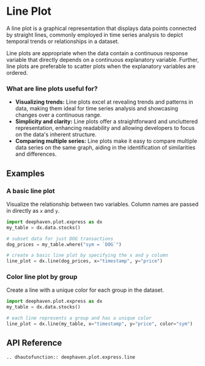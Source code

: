 # Line Plot

A line plot is a graphical representation that displays data points connected by straight lines, commonly employed in time series analysis to depict temporal trends or relationships in a dataset.

Line plots are appropriate when the data contain a continuous response variable that directly depends on a continuous explanatory variable. Further, line plots are preferable to scatter plots when the explanatory variables are ordered.

### What are line plots useful for?

- **Visualizing trends:** Line plots excel at revealing trends and patterns in data, making them ideal for time series analysis and showcasing changes over a continuous range.
- **Simplicity and clarity:** Line plots offer a straightforward and uncluttered representation, enhancing readability and allowing developers to focus on the data's inherent structure.
- **Comparing multiple series:** Line plots make it easy to compare multiple data series on the same graph, aiding in the identification of similarities and differences.

## Examples

### A basic line plot

Visualize the relationship between two variables. Column names are passed in directly as `x` and `y`.

```python order=line_plot,my_table
import deephaven.plot.express as dx
my_table = dx.data.stocks()

# subset data for just DOG transactions
dog_prices = my_table.where("sym = `DOG`")

# create a basic line plot by specifying the x and y column
line_plot = dx.line(dog_prices, x="timestamp", y="price")
```

### Color line plot by group

Create a line with a unique color for each group in the dataset.

```python order=line_plot,mytable
import deephaven.plot.express as dx
my_table = dx.data.stocks()

# each line represents a group and has a unique color
line_plot = dx.line(my_table, x="timestamp", y="price", color="sym")
```

## API Reference
```{eval-rst}
.. dhautofunction:: deephaven.plot.express.line
```